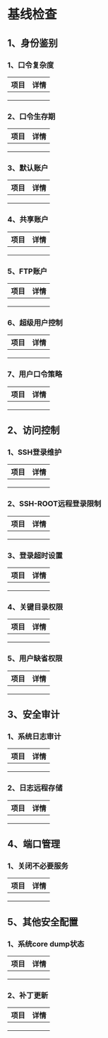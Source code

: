 # 基线检查

## 1、身份鉴别

### 1、口令复杂度

| 项目 | 详情 |
| :--- | :--- |
|  |  |
|  |  |
|  |  |

### 

### 

### 2、口令生存期

| 项目 | 详情 |
| :--- | :--- |
|  |  |
|  |  |
|  |  |

### 

### 

### 3、默认账户

| 项目 | 详情 |
| :--- | :--- |
|  |  |
|  |  |
|  |  |

### 

### 

### 4、共享账户

| 项目 | 详情 |
| :--- | :--- |
|  |  |
|  |  |
|  |  |

### 

### 

### 5、FTP账户

| 项目 | 详情 |
| :--- | :--- |
|  |  |
|  |  |
|  |  |

### 

### 

### 6、超级用户控制

| 项目 | 详情 |
| :--- | :--- |
|  |  |
|  |  |
|  |  |

### 

### 

### 7、用户口令策略

| 项目 | 详情 |
| :--- | :--- |
|  |  |
|  |  |
|  |  |

### 

### 

## 2、访问控制

### 1、SSH登录维护

| 项目 | 详情 |
| :--- | :--- |
|  |  |
|  |  |
|  |  |

### 

### 

### 2、SSH-ROOT远程登录限制

| 项目 | 详情 |
| :--- | :--- |
|  |  |
|  |  |
|  |  |

### 

### 

### 3、登录超时设置

| 项目 | 详情 |
| :--- | :--- |
|  |  |
|  |  |
|  |  |

### 

### 

### 4、关键目录权限

| 项目 | 详情 |
| :--- | :--- |
|  |  |
|  |  |
|  |  |

### 

### 

### 5、用户缺省权限

| 项目 | 详情 |
| :--- | :--- |
|  |  |
|  |  |
|  |  |

### 

### 

## 3、安全审计

### 1、系统日志审计

| 项目 | 详情 |
| :--- | :--- |
|  |  |
|  |  |
|  |  |

### 

### 

### 

### 2、日志远程存储

| 项目 | 详情 |
| :--- | :--- |
|  |  |
|  |  |
|  |  |

### 

### 

## 4、端口管理

### 1、关闭不必要服务

| 项目 | 详情 |
| :--- | :--- |
|  |  |
|  |  |
|  |  |

### 

### 

## 5、其他安全配置

### 1、系统core dump状态

| 项目 | 详情 |
| :--- | :--- |
|  |  |
|  |  |
|  |  |

### 

### 

### 2、补丁更新

| 项目 | 详情 |
| :--- | :--- |
|  |  |
|  |  |
|  |  |

### 

### 

